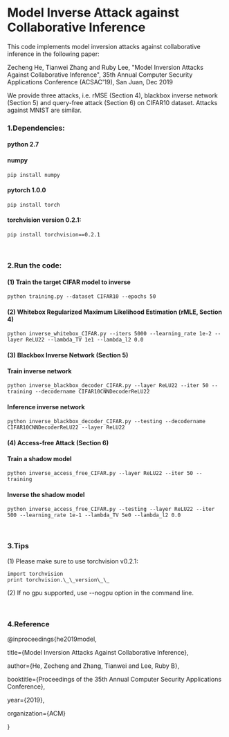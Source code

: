 # Model Inverse Attack against Collaborative Inference

This code implements model inversion attacks against collaborative inference in the following paper:

Zecheng He, Tianwei Zhang and Ruby Lee, "Model Inversion Attacks Against Collaborative Inference", 35th Annual Computer Security Applications Conference (ACSAC'19), San Juan, Dec 2019

We provide three attacks, i.e. rMSE (Section 4), blackbox inverse network (Section 5) and query-free attack (Section 6) on CIFAR10 dataset. Attacks against MNIST are similar.

### 1.Dependencies:
#### python 2.7
#### numpy
    pip install numpy
#### pytorch 1.0.0
    pip install torch
#### torchvision version 0.2.1:
    pip install torchvision==0.2.1

<br/>

### 2.Run the code:
#### (1) Train the target CIFAR model to inverse

    python training.py --dataset CIFAR10 --epochs 50

#### (2) Whitebox Regularized Maximum Likelihood Estimation (rMLE, Section 4)

    python inverse_whitebox_CIFAR.py --iters 5000 --learning_rate 1e-2 --layer ReLU22 --lambda_TV 1e1 --lambda_l2 0.0

#### (3) Blackbox Inverse Network (Section 5)
#### Train inverse network
    python inverse_blackbox_decoder_CIFAR.py --layer ReLU22 --iter 50 --training --decodername CIFAR10CNNDecoderReLU22
#### Inference inverse network
    python inverse_blackbox_decoder_CIFAR.py --testing --decodername CIFAR10CNNDecoderReLU22 --layer ReLU22

#### (4) Access-free Attack (Section 6)

#### Train a shadow model
    python inverse_access_free_CIFAR.py --layer ReLU22 --iter 50 --training

#### Inverse the shadow model
    python inverse_access_free_CIFAR.py --testing --layer ReLU22 --iter 500 --learning_rate 1e-1 --lambda_TV 5e0 --lambda_l2 0.0

<br/>

### 3.Tips

(1) Please make sure to use torchvision v0.2.1:

    import torchvision
    print torchvision.\_\_version\_\_

(2) If no gpu supported, use --nogpu option in the command line.

<br/>

### 4.Reference

@inproceedings{he2019model,

  title={Model Inversion Attacks Against Collaborative Inference},

  author={He, Zecheng and Zhang, Tianwei and Lee, Ruby B},

  booktitle={Proceedings of the 35th Annual Computer Security Applications Conference},

  year={2019},

  organization={ACM}

}

